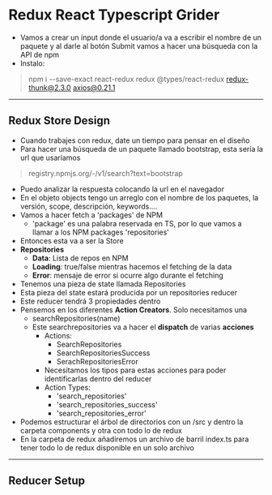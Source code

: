 # Redux React Typescript Grider

- Vamos a crear un input donde el usuario/a va a escribir el nombre de un paquete y al darle al botón Submit vamos a hacer una búsqueda con la API de npm
- Instalo:

> npm i --save-exact react-redux redux @types/react-redux redux-thunk@2.3.0 axios@0.21.1
----

## Redux Store Design

- Cuando trabajes con redux, date un tiempo para pensar en el diseño
- Para hacer una búsqueda de un paquete llamado bootstrap, esta sería la url que usaríamos

> registry.npmjs.org/-/v1/search?text=bootstrap

- Puedo analizar la respuesta colocando la url en el navegador
- En el objeto objects tengo un arreglo con el nombre de los paquetes, la versión, scope, descripción, keywords....
- Vamos a hacer fetch a 'packages' de NPM
  - 'package' es una palabra reservada en TS, por lo que vamos a llamar a los NPM packages 'repositories'
- Entonces esta va a ser la Store
- **Repositories**
  - **Data**: Lista de repos en NPM
  - **Loading**: true/false mientras hacemos el fetching de la data
  - **Error**: mensaje de error si ocurre algo durante el fetching
- Tenemos una pieza de state llamada Repositories
- Esta pieza del state estará producida por un repositories reducer
- Este reducer tendrá 3 propiedades dentro
- Pensemos en los diferentes **Action Creators**. Solo necesitamos una
  - searchRepositories(name)
  - Este searchrepositories va a hacer el **dispatch** de varias **acciones**
    - Actions:
      - SearchRepositories
      - SearchRepositoriesSuccess
      - SerachRepositoriesError
    - Necesitamos los tipos para estas acciones para poder identificarlas dentro del reducer
    - Action Types:
      - 'search_repositories'
      - 'search_repositories_success'
      - 'search_repositories_error'
- Podemos estructurar el árbol de directorios con un /src y dentro la carpeta components y otra con todo lo de redux
- En la carpeta de redux añadiremos un archivo de barril index.ts para tener todo lo de redux disponible en un solo archivo 
------

## Reducer Setup

















